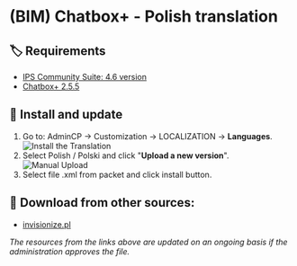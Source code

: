 # (BIM) Chatbox+ - Polish translation

## 🏷️ Requirements

- [IPS Community Suite: 4.6 version](https://invisioncommunity.com/)
- [Chatbox+ 2.5.5](https://invisioncommunity.com/files/file/9342-chatbox/)

## 🧰 Install and update

1. Go to: AdminCP -> Customization -> LOCALIZATION -> **Languages**.  
   ![Install the Translation](https://files.axendev.net/github/lang/acpLang.png)
2. Select Polish / Polski and click "**Upload a new version**".  
   ![Manual Upload](https://files.axendev.net/github/lang/uploadNewVersion.png)
3. Select file .xml from packet and click install button.

## 🔌 Download from other sources:

- [invisionize.pl](https://forum.invisionize.pl/files/file/813-polish-translation-app-bim-chatbox/)

_The resources from the links above are updated on an ongoing basis if the administration approves the file._
